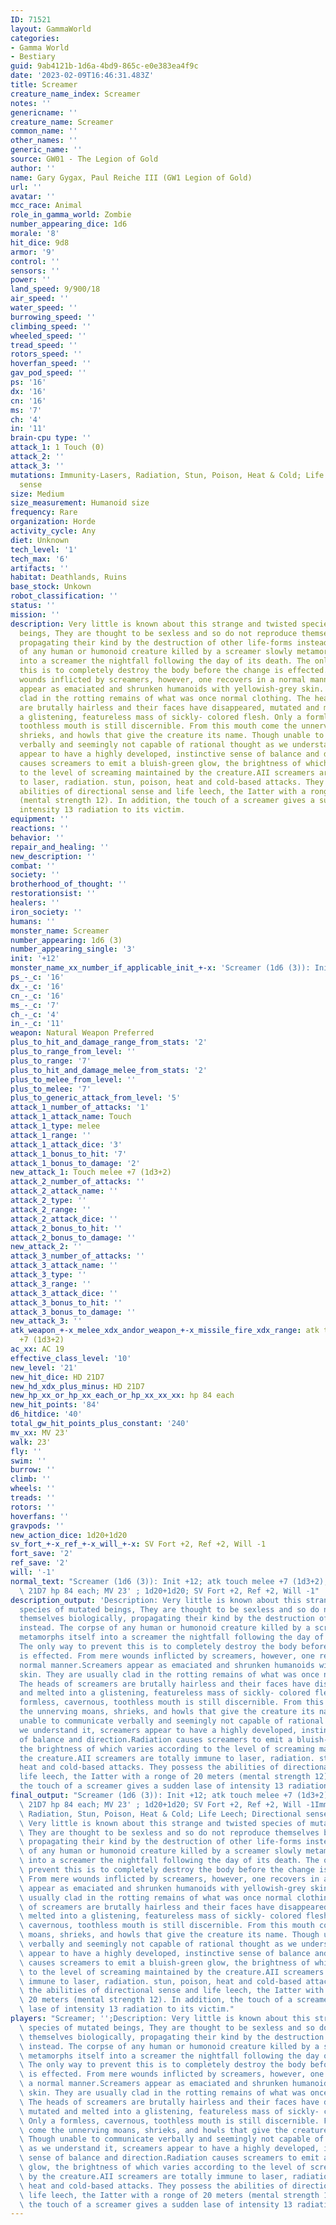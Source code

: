 ```yaml
---
ID: 71521
layout: GammaWorld
categories:
- Gamma World
- Bestiary
guid: 9ab4121b-1d6a-4bd9-865c-e0e383ea4f9c
date: '2023-02-09T16:46:31.483Z'
title: Screamer
creature_name_index: Screamer
notes: ''
genericname: ''
creature_name: Screamer
common_name: ''
other_names: ''
generic_name: ''
source: GW01 - The Legion of Gold
author: ''
name: Gary Gygax, Paul Reiche III (GW1 Legion of Gold)
url: ''
avatar: ''
mcc_race: Animal
role_in_gamma_world: Zombie
number_appearing_dice: 1d6
morale: '8'
hit_dice: 9d8
armor: '9'
control: ''
sensors: ''
power: ''
land_speed: 9/900/18
air_speed: ''
water_speed: ''
burrowing_speed: ''
climbing_speed: ''
wheeled_speed: ''
tread_speed: ''
rotors_speed: ''
hoverfan_speed: ''
gav_pod_speed: ''
ps: '16'
dx: '16'
cn: '16'
ms: '7'
ch: '4'
in: '11'
brain-cpu type: ''
attack_1: 1 Touch (0)
attack_2: ''
attack_3: ''
mutations: Immunity-Lasers, Radiation, Stun, Poison, Heat & Cold; Life Leech; Directional
  sense
size: Medium
size_measurement: Humanoid size
frequency: Rare
organization: Horde
activity_cycle: Any
diet: Unknown
tech_level: '1'
tech_max: '6'
artifacts: ''
habitat: Deathlands, Ruins
base_stock: Unkown
robot_classification: ''
status: ''
mission: ''
description: Very little is known about this strange and twisted species of mutated
  beings, They are thought to be sexless and so do not reproduce themselves biologically,
  propagating their kind by the destruction of other life-forms instead. The corpse
  of any human or humonoid creature killed by a screamer slowly metamorphs itself
  into a screamer the nightfall following the day of its death. The only way to prevent
  this is to completely destroy the body before the change is effected. From mere
  wounds inflicted by screamers, however, one recovers in a normal manner.Screamers
  appear as emaciated and shrunken humanoids with yellowish-grey skin. They are usually
  clad in the rotting remains of what was once normal clothing. The heads of screamers
  are brutally hairless and their faces have disappeared, mutated and melted into
  a glistening, featureless mass of sickly- colored flesh. Only a formless, cavernous,
  toothless mouth is still discernible. From this mouth come the unnerving moans,
  shrieks, and howls that give the creature its name. Though unable to communicate
  verbally and seemingly not capable of rational thought as we understand it, screamers
  appear to have a highly developed, instinctive sense of balance and direction.Radiation
  causes screamers to emit a bluish-green glow, the brightness of which varies according
  to the level of screaming maintained by the creature.AII screamers are totally immune
  to laser, radiation. stun, poison, heat and cold-based attacks. They possess the
  abilities of directional sense and life leech, the Iatter with a ronge of 20 meters
  (mental strength 12). In addition, the touch of a screamer gives a sudden lase of
  intensity 13 radiation to its victim.
equipment: ''
reactions: ''
behavior: ''
repair_and_healing: ''
new_description: ''
combat: ''
society: ''
brotherhood_of_thought: ''
restorationsist: ''
healers: ''
iron_society: ''
humans: ''
monster_name: Screamer
number_appearing: 1d6 (3)
number_appearing_single: '3'
init: '+12'
monster_name_xx_number_if_applicable_init_+-x: 'Screamer (1d6 (3)): Init +12'
ps_-_c: '16'
dx_-_c: '16'
cn_-_c: '16'
ms_-_c: '7'
ch_-_c: '4'
in_-_c: '11'
weapon: Natural Weapon Preferred
plus_to_hit_and_damage_range_from_stats: '2'
plus_to_range_from_level: ''
plus_to_range: '7'
plus_to_hit_and_damage_melee_from_stats: '2'
plus_to_melee_from_level: ''
plus_to_melee: '7'
plus_to_generic_attack_from_level: '5'
attack_1_number_of_attacks: '1'
attack_1_attack_name: Touch
attack_1_type: melee
attack_1_range: ''
attack_1_attack_dice: '3'
attack_1_bonus_to_hit: '7'
attack_1_bonus_to_damage: '2'
new_attack_1: Touch melee +7 (1d3+2)
attack_2_number_of_attacks: ''
attack_2_attack_name: ''
attack_2_type: ''
attack_2_range: ''
attack_2_attack_dice: ''
attack_2_bonus_to_hit: ''
attack_2_bonus_to_damage: ''
new_attack_2: ''
attack_3_number_of_attacks: ''
attack_3_attack_name: ''
attack_3_type: ''
attack_3_range: ''
attack_3_attack_dice: ''
attack_3_bonus_to_hit: ''
attack_3_bonus_to_damage: ''
new_attack_3: ''
atk_weapon_+-x_melee_xdx_andor_weapon_+-x_missile_fire_xdx_range: atk touch melee
  +7 (1d3+2)
ac_xx: AC 19
effective_class_level: '10'
new_level: '21'
new_hit_dice: HD 21D7
new_hd_xdx_plus_minus: HD 21D7
new_hp_xx_or_hp_xx_each_or_hp_xx_xx_xx: hp 84 each
new_hit_points: '84'
d6_hitdice: '40'
total_gw_hit_points_plus_constant: '240'
mv_xx: MV 23'
walk: 23'
fly: ''
swim: ''
burrow: ''
climb: ''
wheels: ''
treads: ''
rotors: ''
hoverfans: ''
gravpods: ''
new_action_dice: 1d20+1d20
sv_fort_+-x_ref_+-x_will_+-x: SV Fort +2, Ref +2, Will -1
fort_save: '2'
ref_save: '2'
will: '-1'
normal_text: "Screamer (1d6 (3)): Init +12; atk touch melee +7 (1d3+2); AC 19; HD\
  \ 21D7 hp 84 each; MV 23' ; 1d20+1d20; SV Fort +2, Ref +2, Will -1"
description_output: 'Description: Very little is known about this strange and twisted
  species of mutated beings, They are thought to be sexless and so do not reproduce
  themselves biologically, propagating their kind by the destruction of other life-forms
  instead. The corpse of any human or humonoid creature killed by a screamer slowly
  metamorphs itself into a screamer the nightfall following the day of its death.
  The only way to prevent this is to completely destroy the body before the change
  is effected. From mere wounds inflicted by screamers, however, one recovers in a
  normal manner.Screamers appear as emaciated and shrunken humanoids with yellowish-grey
  skin. They are usually clad in the rotting remains of what was once normal clothing.
  The heads of screamers are brutally hairless and their faces have disappeared, mutated
  and melted into a glistening, featureless mass of sickly- colored flesh. Only a
  formless, cavernous, toothless mouth is still discernible. From this mouth come
  the unnerving moans, shrieks, and howls that give the creature its name. Though
  unable to communicate verbally and seemingly not capable of rational thought as
  we understand it, screamers appear to have a highly developed, instinctive sense
  of balance and direction.Radiation causes screamers to emit a bluish-green glow,
  the brightness of which varies according to the level of screaming maintained by
  the creature.AII screamers are totally immune to laser, radiation. stun, poison,
  heat and cold-based attacks. They possess the abilities of directional sense and
  life leech, the Iatter with a ronge of 20 meters (mental strength 12). In addition,
  the touch of a screamer gives a sudden lase of intensity 13 radiation to its victim.'
final_output: "Screamer (1d6 (3)): Init +12; atk touch melee +7 (1d3+2); AC 19; HD\
  \ 21D7 hp 84 each; MV 23' ; 1d20+1d20; SV Fort +2, Ref +2, Will -1Immunity-Lasers,\
  \ Radiation, Stun, Poison, Heat & Cold; Life Leech; Directional senseDescription:\
  \ Very little is known about this strange and twisted species of mutated beings,\
  \ They are thought to be sexless and so do not reproduce themselves biologically,\
  \ propagating their kind by the destruction of other life-forms instead. The corpse\
  \ of any human or humonoid creature killed by a screamer slowly metamorphs itself\
  \ into a screamer the nightfall following the day of its death. The only way to\
  \ prevent this is to completely destroy the body before the change is effected.\
  \ From mere wounds inflicted by screamers, however, one recovers in a normal manner.Screamers\
  \ appear as emaciated and shrunken humanoids with yellowish-grey skin. They are\
  \ usually clad in the rotting remains of what was once normal clothing. The heads\
  \ of screamers are brutally hairless and their faces have disappeared, mutated and\
  \ melted into a glistening, featureless mass of sickly- colored flesh. Only a formless,\
  \ cavernous, toothless mouth is still discernible. From this mouth come the unnerving\
  \ moans, shrieks, and howls that give the creature its name. Though unable to communicate\
  \ verbally and seemingly not capable of rational thought as we understand it, screamers\
  \ appear to have a highly developed, instinctive sense of balance and direction.Radiation\
  \ causes screamers to emit a bluish-green glow, the brightness of which varies according\
  \ to the level of screaming maintained by the creature.AII screamers are totally\
  \ immune to laser, radiation. stun, poison, heat and cold-based attacks. They possess\
  \ the abilities of directional sense and life leech, the Iatter with a ronge of\
  \ 20 meters (mental strength 12). In addition, the touch of a screamer gives a sudden\
  \ lase of intensity 13 radiation to its victim."
players: "Screamer; '';Description: Very little is known about this strange and twisted\
  \ species of mutated beings, They are thought to be sexless and so do not reproduce\
  \ themselves biologically, propagating their kind by the destruction of other life-forms\
  \ instead. The corpse of any human or humonoid creature killed by a screamer slowly\
  \ metamorphs itself into a screamer the nightfall following the day of its death.\
  \ The only way to prevent this is to completely destroy the body before the change\
  \ is effected. From mere wounds inflicted by screamers, however, one recovers in\
  \ a normal manner.Screamers appear as emaciated and shrunken humanoids with yellowish-grey\
  \ skin. They are usually clad in the rotting remains of what was once normal clothing.\
  \ The heads of screamers are brutally hairless and their faces have disappeared,\
  \ mutated and melted into a glistening, featureless mass of sickly- colored flesh.\
  \ Only a formless, cavernous, toothless mouth is still discernible. From this mouth\
  \ come the unnerving moans, shrieks, and howls that give the creature its name.\
  \ Though unable to communicate verbally and seemingly not capable of rational thought\
  \ as we understand it, screamers appear to have a highly developed, instinctive\
  \ sense of balance and direction.Radiation causes screamers to emit a bluish-green\
  \ glow, the brightness of which varies according to the level of screaming maintained\
  \ by the creature.AII screamers are totally immune to laser, radiation. stun, poison,\
  \ heat and cold-based attacks. They possess the abilities of directional sense and\
  \ life leech, the Iatter with a ronge of 20 meters (mental strength 12). In addition,\
  \ the touch of a screamer gives a sudden lase of intensity 13 radiation to its victim.|"
---
```

</br>